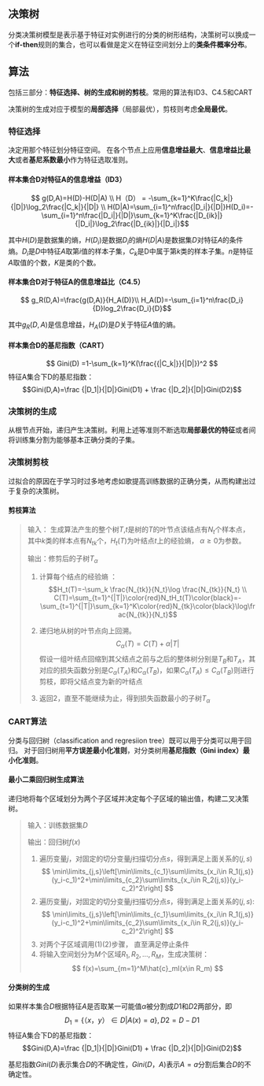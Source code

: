## 决策树 
分类决策树模型是表示基于特征对实例进行的分类的树形结构，决策树可以换成一个**if-then**规则的集合，也可以看做是定义在特征空间划分上的**类条件概率分布**。 

## 算法 
包括三部分：**特征选择、树的生成和树的剪枝**。常用的算法有ID3、C4.5和CART

决策树的生成对应于模型的**局部选择**（局部最优），剪枝则考虑**全局最优**。
### 特征选择 
决定用那个特征划分特征空间。 
在各个节点上应用**信息增益最大**、**信息增益比最大**或者**基尼系数最小**作为特征选取准则。  

#### 样本集合D对特征A的信息增益（ID3） 
$$  
g(D,A)=H(D)-H(D|A) \\  
H（D） = -\sum_{k=1}^K\frac{|C_k|}{|D|}\log_2\frac{|C_k|}{|D|} \\   
H(D|A)=\sum_{i=1}^n\frac{|D_i|}{|D|}H(D_i)=-\sum_{i=1}^n\frac{|D_i|}{|D|}\sum_{k=1}^K\frac{|D_{ik}|}{|D_i|}\log_2\frac{|D_{ik}|}{|D_i|}$$ 

其中$H(D)$是数据集的熵，$H(D_i)$是数据$D_i$的熵$H(D|A)$是数据集$D$对特征$A$的条件熵。$D_i$是$D$中特征$A$取第$i$值的样本子集，$C_k$是D中属于第$k$类的样本子集。$n$是特征$A$取值的个数，$K$是类的个数。

#### 样本集合D对于特征A的信息增益比（C4.5） 
$$ g_R(D,A)=\frac{g(D,A)}{H_A(D)}\\
H_A(D)=-\sum_{i=1}^n\frac{D_i}{D}log_2\frac{D_i}{D}$$ 

其中$g_R(D,A)$是信息增益，$H_A(D)$是$D$关于特征$A$值的熵。 

#### 样本集合D的基尼指数（CART） 
$$
Gini(D) =1-\sum_{k=1}^K(\frac{{|C_k|}}{|D|})^2 
$$
特征A集合下D的基尼指数：
$$Gini(D,A)=\frac {|D_1|}{|D|}Gini(D1) + \frac {|D_2|}{|D|}Gini(D2)$$

### 决策树的生成 
从根节点开始，递归产生决策树。利用上述等准则不断选取**局部最优的特征**或者间将训练集分割为能够基本正确分类的子集。 

### 决策树剪枝 
过拟合的原因在于学习时过多地考虑如歌提高训练数据的正确分类，从而构建出过于复杂的决策树。

#### 剪枝算法
> 输入： 生成算法产生的整个树$T$,$t$是树的$T$的叶节点该结点有$N_t$个样本点，其中$k$类的样本点有$N_{tk}$个，$H_t(T)$为叶结点$t$上的经验熵， $\alpha\geq0$为参数。 
>
> 输出：修剪后的子树$T_{\alpha}$ 
> 1. 计算每个结点的经验熵 ： 
   $$H_t(T)=-\sum_k \frac{N_{tk}}{N_t}\log \frac{N_{tk}}{N_t} \\
   C(T)=\sum_{t=1}^{|T|}\color{red}N_tH_t(T)\color{black}=-\sum_{t=1}^{|T|}\sum_{k=1}^K\color{red}N_{tk}\color{black}\log\frac{N_{tk}}{N_t}$$ 
> 
> 1. 递归地从树的叶节点向上回溯。
$$C_\alpha(T)=C(T)+\alpha|T|$$
> 假设一组叶结点回缩到其父结点之前与之后的整体树分别是$T_B$和$T_A$，其对应的损失函数分别是$C_\alpha(T_A)$和$C_\alpha(T_B)$，如果$C_\alpha(T_A)\leq C_\alpha(T_B)$则进行剪枝，即将父结点变为新的叶结点 
>
> 1. 返回2，直至不能继续为止，得到损失函数最小的子树$T_\alpha$ 


### CART算法 
分类与回归树（classification and regresiion tree）既可以用于分类可以用于回归。 
对于回归树用**平方误差最小化准则**，对分类树用**基尼指数（Gini index）最小化准则**。 


#### 最小二乘回归树生成算法

递归地将每个区域划分为两个子区域并决定每个子区域的输出值，构建二叉决策树。 
> 输入：训练数据集$D$
> 
> 输出：回归树$f(x)$ 
> 
> 1. 遍历变量$j$，对固定的切分变量$j$扫描切分点$s$，得到满足上面关系的$(j,s)$ 
> $$ 
\min\limits_{j,s}\left[\min\limits_{c_1}\sum\limits_{x_i\in R_1(j,s)}(y_i-c_1)^2+\min\limits_{c_2}\sum\limits_{x_i\in R_2(j,s)}(y_i-c_2)^2\right]
   $$
>1. 遍历变量$j$，对固定的切分变量$j$扫描切分点$s$，得到满足上面关系的$(j,s)$:
   $$
   \min\limits_{j,s}\left[\min\limits_{c_1}\sum\limits_{x_i\in R_1(j,s)}(y_i-c_1)^2+\min\limits_{c_2}\sum\limits_{x_i\in R_2(j,s)}(y_i-c_2)^2\right]
   $$
> 1. 对两个子区域调用(1)(2)步骤， 直至满足停止条件
> 1. 将输入空间划分为$M$个区域$R_1, R_2,\dots,R_M$，生成决策树：
   $$
   f(x)=\sum_{m=1}^M\hat{c}_mI(x\in R_m)
   $$ 

#### 分类树的生成 
如果样本集合$D$根据特征$A$是否取某一可能值$\alpha$被分割成$D1$和$D2$两部分，即
$$D_1= \{（x，y） \in D |A(x)=a\}, D2=D-D1$$
特征A集合下D的基尼指数：
$$Gini(D,A)=\frac {|D_1|}{|D|}Gini(D1) + \frac {|D_2|}{|D|}Gini(D2)$$

基尼指数$Gini(D)$表示集合$D$的不确定性，$Gini(D，A)$表示$A=a$分割后集合$D$的不确定性。
